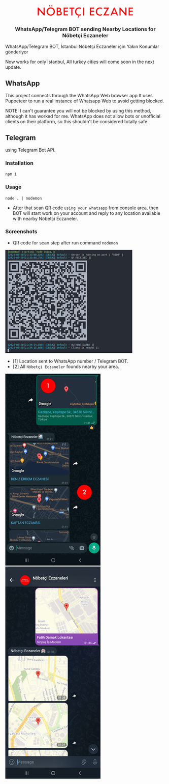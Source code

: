 <div align="center">
    <img src="./assets/images/logo.png" alt="Nöbetçi Eczaneler" />
</div>
<h3 align="center">
WhatsApp/Telegram BOT sending Nearby Locations for Nöbetçi Eczaneler
</h3>

WhatsApp/Telegram BOT, İstanbul Nöbetçi Eczaneler için Yakın Konumlar gönderiyor

Now works for only İstanbul, All turkey cities will come soon in the next update.

## WhatsApp

This project connects through the WhatsApp Web browser app
It uses Puppeteer to run a real instance of Whatsapp Web to avoid getting blocked.

NOTE: I can't guarantee you will not be blocked by using this method, although it has worked for me. WhatsApp does not allow bots or unofficial clients on their platform, so this shouldn't be considered totally safe.

## Telegram
using Telegram Bot API.
### Installation
```
npm i
```
### Usage
```
node . | nodemon
```
- After that scan QR code `using your whatsapp` from console area, then BOT will start work on your account and reply to any location available with nearby Nöbetçi Eczaneler.

### Screenshots

- QR code for scan step after run command `nodemon`

![Nöbetçi Eczaneler](./assets/images/run.png)

- [1] Location sent to WhatsApp number / Telegram BOT.
- [2] All `Nöbetçi Eczaneler` founds nearby your area.

![Nöbetçi Eczaneler](./assets/images/run-2.png)
![Nöbetçi Eczaneler](./assets/images/run-3.png)


